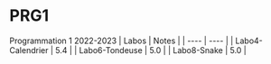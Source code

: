 # PRG1 
Programmation 1 2022-2023
| Labos | Notes |
| ---- | ---- |
| Labo4-Calendrier | 5.4 |
| Labo6-Tondeuse | 5.0 |
| Labo8-Snake | 5.0 |
